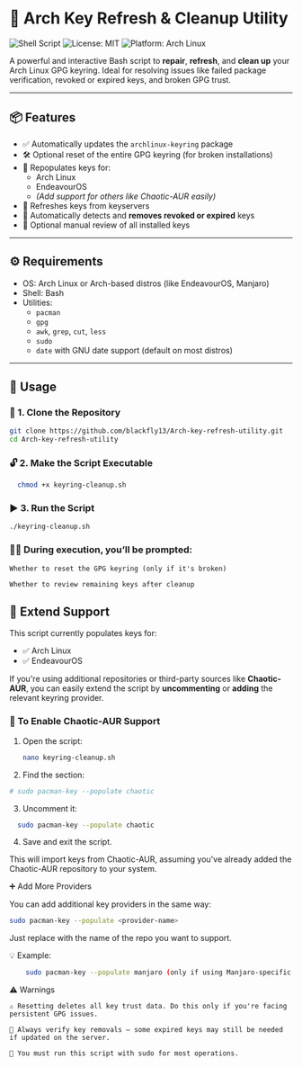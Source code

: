 # 🔐 Arch Key Refresh & Cleanup Utility

![Shell Script](https://img.shields.io/badge/language-Bash-blue.svg)
![License: MIT](https://img.shields.io/badge/License-MIT-yellow.svg)
![Platform: Arch Linux](https://img.shields.io/badge/platform-Arch_Linux-lightgrey.svg)


A powerful and interactive Bash script to **repair**, **refresh**, and **clean up** your Arch Linux GPG keyring. Ideal for resolving issues like failed package verification, revoked or expired keys, and broken GPG trust.

---

## 📦 Features

- ✅ Automatically updates the `archlinux-keyring` package
- 🛠️ Optional reset of the entire GPG keyring (for broken installations)
- 🔑 Repopulates keys for:
  - Arch Linux
  - EndeavourOS
  - *(Add support for others like Chaotic-AUR easily)*
- 🔄 Refreshes keys from keyservers
- 🧹 Automatically detects and **removes revoked or expired** keys
- 👀 Optional manual review of all installed keys

---

## ⚙️ Requirements

- OS: Arch Linux or Arch-based distros (like EndeavourOS, Manjaro)
- Shell: Bash
- Utilities:
  - `pacman`
  - `gpg`
  - `awk`, `grep`, `cut`, `less`
  - `sudo`
  - `date` with GNU date support (default on most distros)

---

## 🚀 Usage


### 📁 1. Clone the Repository

```bash
git clone https://github.com/blackfly13/Arch-key-refresh-utility.git
cd Arch-key-refresh-utility
```

### 🔓 2. Make the Script Executable
  ```bash     
    chmod +x keyring-cleanup.sh
  ```

### ▶️ 3. Run the Script
  ```bash
  ./keyring-cleanup.sh
  ```
    
### 🧑‍💻 During execution, you’ll be prompted:

    Whether to reset the GPG keyring (only if it's broken)

    Whether to review remaining keys after cleanup


## 🧩 Extend Support

This script currently populates keys for:

- ✅ Arch Linux
- ✅ EndeavourOS

If you're using additional repositories or third-party sources like **Chaotic-AUR**, you can easily extend the script by **uncommenting** or **adding** the relevant keyring provider.

### 🔧 To Enable Chaotic-AUR Support

1. Open the script:
   ```bash
   nano keyring-cleanup.sh
   ```
2. Find the section:
  ```bash
  # sudo pacman-key --populate chaotic
  ```
3. Uncomment it:
  ```bash
    sudo pacman-key --populate chaotic
  ```
4. Save and exit the script.

  This will import keys from Chaotic-AUR, assuming you've already added the Chaotic-AUR repository to your system.

➕ Add More Providers

  You can add additional key providers in the same way:
  ```bash
  sudo pacman-key --populate <provider-name>
  ```
  Just replace <provider-name> with the name of the repo you want to support.
  
  💡 Example: 
  ```bash 
      sudo pacman-key --populate manjaro (only if using Manjaro-specific mirrors)
  ```

⚠️ Warnings

    ⚠️ Resetting deletes all key trust data. Do this only if you're facing persistent GPG issues.

    🧹 Always verify key removals — some expired keys may still be needed if updated on the server.

    🔐 You must run this script with sudo for most operations.
